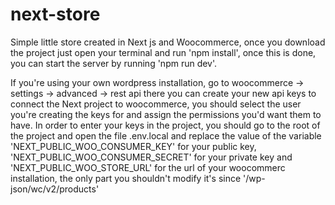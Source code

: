 # next-store
Simple little store created in Next js and Woocommerce, once you download the project just open your terminal and run 'npm install',
once this is done, you can start the server by running 'npm run dev'.

If you're using your own wordpress installation, go to woocommerce -> settings -> advanced -> rest api there you can create your new api keys to connect the Next project to woocommerce, you should select the user you're creating the keys for and assign the permissions you'd want them to have. In order to enter your keys in the project, you should go to the root of the project and open the file .env.local and replace the value of the variable 'NEXT_PUBLIC_WOO_CONSUMER_KEY' for your public key, 'NEXT_PUBLIC_WOO_CONSUMER_SECRET' for your private key and 'NEXT_PUBLIC_WOO_STORE_URL' for the url of your woocommerc installation, the only part you shouldn't modify it's since '/wp-json/wc/v2/products'
